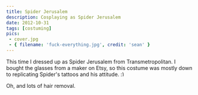 ```yaml
---
title: Spider Jerusalem
description: Cosplaying as Spider Jerusalem
date: 2012-10-31
tags: [costuming]
pics:
 - cover.jpg
 - { filename: 'fuck-everything.jpg', credit: 'sean' }
---
```

This time I dressed up as Spider Jerusalem from Transmetropolitan. I bought the glasses from a maker on Etsy, so this costume was mostly down to replicating Spider's tattoos and his attitude. <img alt=":)" src="/spider-jerusalem/smile.png" style="height: 1em"/>

Oh, and lots of hair removal. 
